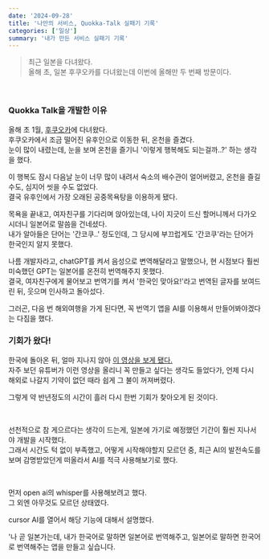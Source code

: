 ```yaml
---
date: '2024-09-28'
title: '나만의 서비스, Quokka-Talk 실패기 기록'
categories: ['일상']
summary: '내가 만든 서비스 실패기 기록'
---
```


> 최근 일본을 다녀왔다.  
> 올해 초, 일본 후쿠오카를 다녀왔는데 이번에 올해만 두 번째 방문이다.

<br/>

### Quokka Talk을 개발한 이유

올해 초 1월, [후쿠오카](https://geuni620.github.io/blog/2024/1/31/daily/)에 다녀왔다.  
후쿠오카에서 조금 떨어진 유후인으로 이동한 뒤, 온천을 즐겼다.  
눈이 많이 내렸는데, 눈을 보며 온천을 즐기니 '이렇게 행복해도 되는걸까..?' 하는 생각을 했다.

이 행복도 잠시 다음날 눈이 너무 많이 내려서 숙소의 배수관이 얼어버렸고, 온천을 즐길 수도, 심지어 씻을 수도 없었다.  
결국 유후인에서 가장 오래된 공중목욕탕을 이용하게 됐다.

목욕을 끝내고, 여자친구를 기다리며 앉아있는데, 나이 지긋이 드신 할머니께서 다가오시더니 일본어로 말씀을 건네셨다.  
내가 알아들은 단어는 '간코쿠..' 정도인데, 그 당시에 부끄럽게도 '간코쿠'라는 단어가 한국인지 알지 못했다.

나름 개발자라고, chatGPT를 켜서 음성으로 변역해달라고 말했으나, 현 시점보다 훨씬 미숙했던 GPT는 일본어를 온전히 번역해주지 못했다.  
결국, 여자친구에게 물어보고 번역기를 켜서 '한국인 맞아요!'라고 번역된 글자를 보여드린 뒤, 웃으며 인사하고 돌아섰다.

그러곤, 다음 번 해외여행을 가게 된다면, 꼭 번역기 앱을 AI를 이용해서 만들어봐야겠다는 다짐을 했다.

### 기회가 왔다!

한국에 돌아온 뒤, 얼마 지나지 않아 [이 영상을 보게 됐다.](https://youtu.be/7YGM5jx0C3o?si=QCASx6dF_5MeN3ll)  
자주 보던 유튜버가 이런 영상을 올리니 꼭 만들고 싶다는 생각도 들었다가, 언제 다시 해외로 나갈지 기약이 없던 때라 쉽게 그 불이 꺼져버렸다.

그렇게 약 반년정도의 시간이 흘러 다시 한번 기회가 찾아오게 된 것이다.

<br/>

선천적으로 참 게으르다는 생각이 드는게, 일본에 가기로 예정했던 기간이 훨씬 지나서야 개발을 시작했다.  
그래서 시간도 턱 없이 부족했고, 어떻게 시작해야할지 모르던 중, 최근 AI의 발전속도를 보며 감명받았던게 떠올라서 AI를 적극 사용해보기로 했다.

<br/>

먼저 open ai의 whisper를 사용해보려고 했다.  
그 외엔 아무것도 모르던 상태였다.

cursor AI를 열어서 해당 기능에 대해서 설명했다.

'나 곧 일본가는데, 내가 한국어로 말하면 일본어로 번역해주고, 일본어로 말하면 한국어로 번역해주는 앱을 만들고 싶습니다.
